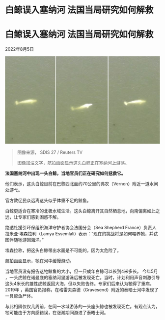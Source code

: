 # 白鲸误入塞纳河 法国当局研究如何解救

#  白鲸误入塞纳河 法国当局研究如何解救

2022年8月5日

![组图：滞留法国塞纳河弗农段落的白鲸（4/8/2022）](_126212742_739b6b41-5004-48ab-ae92-ebb186a0d3be.png)

> 图像来源，  SDIS 27 / Reuters TV
>
> 图像加注文字，航拍画面显示这头白鲸正在塞纳河上游荡。

**法国塞纳河中出现一头白鲸，当地官员们正在研究如何拯救它。**

他们表示，这头白鲸目前在巴黎西北面约70公里的弗农（Vernon）附近一道水闸处游弋。

官方敦促民众远离这头似乎体重不足的鲸鱼。

白鲸更适合在寒冷的北极水域生活。这头白鲸离开其自然栖息地，向南偏离如此之远，让专家们感到困惑不解。

路透社援引环保组织海洋守护者协会法国分会（Sea Shepherd France）负责人拉米亚·埃森拉利（Lamya Essemlali）表示：“现在的挑战将是如何喂养牠，并试图伴随牠游回海洋。”

埃森拉称，把这头白鲸带出水面是不可能的，因为太危险了。

航拍画面显示，牠在河中缓慢游动。

当地官员没有报告这牠鲸鱼的大小，但一只成年白鲸可以长到4米多长。
 今年5月  ，一头虎鲸在诺曼底的塞纳河里游泳后被发现死亡。当时，计划利用声音刺激引导这头4米长的雄性虎鲸返回大海，但以失败告终。专家们后来认为牠得了重病。
 2019年  ，英国官员报称，在格雷夫森德（Gravesend）附近的泰晤士河中发现了一具鲸鱼尸体。

与此相隔仅仅几周前，在同一水域游泳的一头座头鲸也被发现死亡。有观点认为，牠可能由于方向感错误，在涨潮期间游进了泰晤士河。


